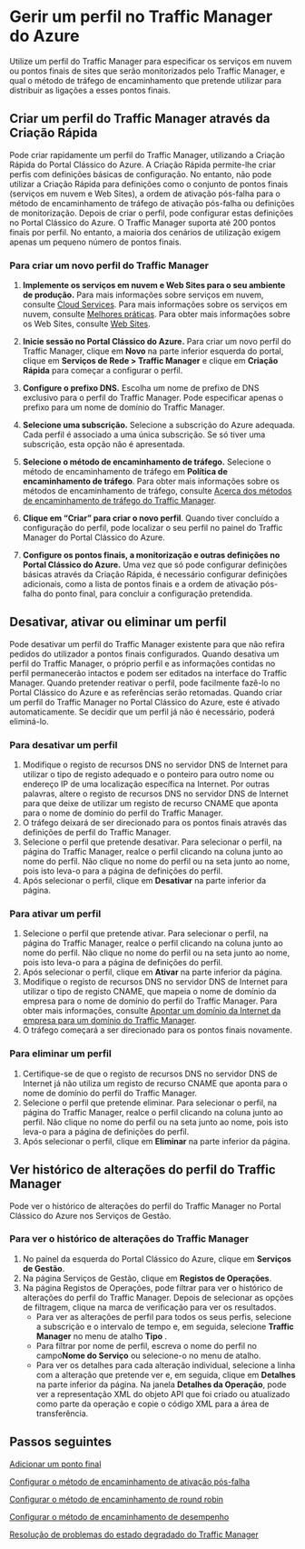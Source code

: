 <properties
   pageTitle="Gerir perfis no Traffic Manager do Azure | Microsoft Azure"
   description="Este artigo ajuda-o a criar, desativar, ativar, eliminar e ver o histórico de um perfil do Traffic Manager do Azure."
   services="traffic-manager"
   documentationCenter=""
   authors="sdwheeler"
   manager="carmonm"
   editor="tysonn" />
<tags
   ms.service="traffic-manager"
   ms.devlang="na"
   ms.topic="hero-article"
   ms.tgt_pltfrm="na"
   ms.workload="infrastructure-services"
   ms.date="03/17/2016"
   ms.author="sewhee" />


# Gerir um perfil no Traffic Manager do Azure

Utilize um perfil do Traffic Manager para especificar os serviços em nuvem ou pontos finais de sites que serão monitorizados pelo Traffic Manager, e qual o método de tráfego de encaminhamento que pretende utilizar para distribuir as ligações a esses pontos finais.

## Criar um perfil do Traffic Manager através da Criação Rápida

Pode criar rapidamente um perfil do Traffic Manager, utilizando a Criação Rápida do Portal Clássico do Azure. A Criação Rápida permite-lhe criar perfis com definições básicas de configuração. No entanto, não pode utilizar a Criação Rápida para definições como o conjunto de pontos finais (serviços em nuvem e Web Sites), a ordem de ativação pós-falha para o método de encaminhamento de tráfego de ativação pós-falha ou definições de monitorização. Depois de criar o perfil, pode configurar estas definições no Portal Clássico do Azure. O Traffic Manager suporta até 200 pontos finais por perfil. No entanto, a maioria dos cenários de utilização exigem apenas um pequeno número de pontos finais. 

### Para criar um novo perfil do Traffic Manager

1. **Implemente os serviços em nuvem e Web Sites para o seu ambiente de produção.** Para mais informações sobre serviços em nuvem, consulte [Cloud Services](http://go.microsoft.com/fwlink/p/?LinkId=314074). Para mais informações sobre os serviços em nuvem, consulte [Melhores práticas](https://msdn.microsoft.com/library/azure/5229dd1c-5a91-4869-8522-bed8597d9cf5#bkmk_TrafficManagerBestPracticesProfile). Para obter mais informações sobre os Web Sites, consulte [Web Sites](http://go.microsoft.com/fwlink/p/?LinkId=393327).

2. **Inicie sessão no Portal Clássico do Azure.** Para criar um novo perfil do Traffic Manager, clique em **Novo** na parte inferior esquerda do portal, clique em **Serviços de Rede > Traffic Manager** e clique em **Criação Rápida** para começar a configurar o perfil.
3. **Configure o prefixo DNS.** Escolha um nome de prefixo de DNS exclusivo para o perfil do Traffic Manager. Pode especificar apenas o prefixo para um nome de domínio do Traffic Manager.
4. **Selecione uma subscrição.** Selecione a subscrição do Azure adequada. Cada perfil é associado a uma única subscrição. Se só tiver uma subscrição, esta opção não é apresentada.
5. **Selecione o método de encaminhamento de tráfego.** Selecione o método de encaminhamento de tráfego em **Política de encaminhamento de tráfego**. Para obter mais informações sobre os métodos de encaminhamento de tráfego, consulte [Acerca dos métodos de encaminhamento de tráfego do Traffic Manager](traffic-manager-routing-methods.md).
6. **Clique em “Criar” para criar o novo perfil**. Quando tiver concluído a configuração do perfil, pode localizar o seu perfil no painel do Traffic Manager do Portal Clássico do Azure.
7. **Configure os pontos finais, a monitorização e outras definições no Portal Clássico do Azure.** Uma vez que só pode configurar definições básicas através da Criação Rápida, é necessário configurar definições adicionais, como a lista de pontos finais e a ordem de ativação pós-falha do ponto final, para concluir a configuração pretendida. 


## Desativar, ativar ou eliminar um perfil

Pode desativar um perfil do Traffic Manager existente para que não refira pedidos do utilizador a pontos finais configurados. Quando desativa um perfil do Traffic Manager, o próprio perfil e as informações contidas no perfil permanecerão intactos e podem ser editados na interface do Traffic Manager. Quando pretender reativar o perfil, pode facilmente fazê-lo no Portal Clássico do Azure e as referências serão retomadas. Quando criar um perfil do Traffic Manager no Portal Clássico do Azure, este é ativado automaticamente. Se decidir que um perfil já não é necessário, poderá eliminá-lo.

### Para desativar um perfil

1. Modifique o registo de recursos DNS no servidor DNS de Internet para utilizar o tipo de registo adequado e o ponteiro para outro nome ou endereço IP de uma localização específica na Internet. Por outras palavras, altere o registo de recursos DNS no servidor DNS de Internet para que deixe de utilizar um registo de recurso CNAME que aponta para o nome de domínio do perfil do Traffic Manager.
2. O tráfego deixará de ser direcionado para os pontos finais através das definições de perfil do Traffic Manager.
3. Selecione o perfil que pretende desativar. Para selecionar o perfil, na página do Traffic Manager, realce o perfil clicando na coluna junto ao nome do perfil. Não clique no nome do perfil ou na seta junto ao nome, pois isto leva-o para a página de definições do perfil.
4. Após selecionar o perfil, clique em **Desativar** na parte inferior da página.

### Para ativar um perfil

1. Selecione o perfil que pretende ativar. Para selecionar o perfil, na página do Traffic Manager, realce o perfil clicando na coluna junto ao nome do perfil. Não clique no nome do perfil ou na seta junto ao nome, pois isto leva-o para a página de definições do perfil.
2. Após selecionar o perfil, clique em **Ativar** na parte inferior da página.
3. Modifique o registo de recursos DNS no servidor DNS de Internet para utilizar o tipo de registo CNAME, que mapeia o nome de domínio da empresa para o nome de domínio do perfil do Traffic Manager. Para obter mais informações, consulte [Apontar um domínio da Internet da empresa para um domínio do Traffic Manager](traffic-manager-point-internet-domain.md).
4. O tráfego começará a ser direcionado para os pontos finais novamente.

### Para eliminar um perfil

1. Certifique-se de que o registo de recursos DNS no servidor DNS de Internet já não utiliza um registo de recurso CNAME que aponta para o nome de domínio do perfil do Traffic Manager.
2. Selecione o perfil que pretende eliminar. Para selecionar o perfil, na página do Traffic Manager, realce o perfil clicando na coluna junto ao perfil. Não clique no nome do perfil ou na seta junto ao nome, pois isto leva-o para a página de definições do perfil.
4. Após selecionar o perfil, clique em **Eliminar** na parte inferior da página.

## Ver histórico de alterações do perfil do Traffic Manager

Pode ver o histórico de alterações do perfil do Traffic Manager no Portal Clássico do Azure nos Serviços de Gestão.

### Para ver o histórico de alterações do Traffic Manager

1. No painel da esquerda do Portal Clássico do Azure, clique em **Serviços de Gestão**.
2. Na página Serviços de Gestão, clique em **Registos de Operações**.
3. Na página Registos de Operações, pode filtrar para ver o histórico de alterações do perfil do Traffic Manager. Depois de selecionar as opções de filtragem, clique na marca de verificação para ver os resultados.
   - Para ver as alterações de perfil para todos os seus perfis, selecione a subscrição e o intervalo de tempo e, em seguida, selecione **Traffic Manager** no menu de atalho **Tipo** .
   - Para filtrar por nome de perfil, escreva o nome do perfil no campo**Nome do Serviço** ou selecione-o no menu de atalho.
   - Para ver os detalhes para cada alteração individual, selecione a linha com a alteração que pretende ver e, em seguida, clique em **Detalhes** na parte inferior da página. Na janela **Detalhes da Operação**, pode ver a representação XML do objeto API que foi criado ou atualizado como parte da operação e copie o código XML para a área de transferência.


## Passos seguintes

[Adicionar um ponto final](traffic-manager-endpoints.md)

[Configurar o método de encaminhamento de ativação pós-falha](traffic-manager-configure-failover-routing-method.md)

[Configurar o método de encaminhamento de round robin](traffic-manager-configure-round-robin-routing-method.md)

[Configurar o método de encaminhamento de desempenho](traffic-manager-configure-performance-routing-method.md)

[Resolução de problemas do estado degradado do Traffic Manager](traffic-manager-troubleshooting-degraded.md)


<!--HONumber=Sep16_HO3-->


